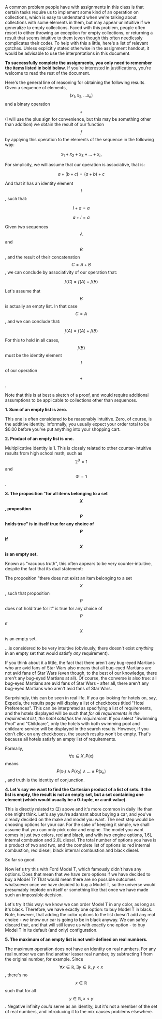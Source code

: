 A common problem people have with assignments in this class is that certain tasks require us to implement some kind of an operation on collections, which is easy to understand when we're talking about collections with some elements in them, but may appear unintuitive if we generalize to empty collections. Faced with this problem, people often resort to either throwing an exception for empty collections, or returning a result that seems intuitive to them (even though this often needlessly complicates their code). To help with this a little, here's a list of relevant gotchas. Unless explicitly stated otherwise in the assignment handout, it would be advisable to use the interpretations in this document.

**To successfully complete the assignments, you only need to remember the items listed in bold below.** If you're interested in justifications, you're welcome to read the rest of the document.

Here's the general line of reasoning for obtaining the following results. Given a sequence of elements, $$(x_1, x_2, ... x_n)$$ and a binary operation $$+$$ (I will use the plus sign for convenience, but this may be something other than addition) we obtain the result of our function $$f$$ by applying this operation to the elements of the sequence in the following way:

$$x_1 + x_2 + x_3 + ... + x_n$$

For simplicity, we will assume that our operation is associative, that is:

$$a + (b + c) = (a + b) + c$$

And that it has an identity element $$I$$, such that:

$$I + a = a$$

$$a + I = a$$

Given two sequences $$A$$ and $$B$$, and the result of their concatenation $$C = A + B$$, we can conclude by associativity of our operation that:

$$f(C) = f(A) + f(B)$$

Let's assume that $$B$$ is actually an empty list. In that case $$C = A$$, and we can conclude that:

$$f(A) = f(A) + f(B)$$

For this to hold in all cases, $$f(B)$$ must be the identity element $$I$$ of our operation $$+$$.

Note that this is at best a sketch of a proof, and would require additional assumptions to be applicable to collections other than sequences.

**1. Sum of an empty list is zero.**

This one is often considered to be reasonably intuitive. Zero, of course, is the additive identity. Informally, you usually expect your order total to be $0.00 before you've put anything into your shopping cart.

**2. Product of an empty list is one.**

Multiplicative identity is 1. This is closely related to other counter-intuitive results from high school math, such as $$2^0 = 1$$ and $$0! = 1$$.

**3. The proposition "for all items belonging to a set $$X$$, proposition $$P$$ holds true" is in itself true for any choice of $$P$$ if $$X$$ is an empty set.**

Known as "vacuous truth", this often appears to be very counter-intuitive, despite the fact that its dual statement:

The proposition "there does not exist an item belonging to a set $$X$$, such that proposition $$P$$ does not hold true for it" is true for any choice of $$P$$ if $$X$$ is an empty set.

...is considered to be very intuitive (obviously, there doesn't exist _anything_ in an empty set that would satisfy _any_ requirement).

If you think about it a little, the fact that there aren't any bug-eyed Martians who are avid fans of Star Wars also means that all bug-eyed Martians are not avid fans of Star Wars (even though, to the best of our knowledge, there aren't any bug-eyed Martians at all). Of course, the converse is also true: all bug-eyed Martians are avid fans of Star Wars - after all, there aren't any bug-eyed Martians who aren't avid fans of Star Wars.

Surprisingly, this can be seen in real life. If you go looking for hotels on, say, Expedia, the results page will display a list of checkboxes titled "Hotel Preferences". This can be interpreted as specifying a list of requirements, and the hotels displayed will be such that _for all requirements in the requirement list, the hotel satisfies the requirement_. If you select "Swimming Pool" and "Childcare", only the hotels with both swimming pool and childcare service will be displayed in the search results. However, if you don't click on any checkboxes, the search results won't be empty. That's because all hotels satisfy an empty list of requirements.

Formally, $$\forall x \in X, P(x)$$ means $$P(x_1) \wedge P(x_2) \wedge ... \wedge P(x_n)$$, and truth is the identity of conjunction.

**4. Let's say we want to find the Cartesian product of a list of sets. If the list is empty, the result is not an empty set, but a set containing one element (which would usually be a 0-tuple, or a unit value).**

This is directly related to (2) above and it's more common in daily life than one might think. Let's say you're adamant about buying a car, and you've already decided on the make and model you want. The next step would be choosing options for your car. For the sake of keeping it simple, we shall assume that you can only pick color and engine. The model you want comes in just two colors, red and black, and with two engine options, 1.6L internal combusion and 2.0L diesel. The total number of options you have is a product of two and two, and the complete list of options is: red internal combustion, red diesel, black internal combustion and black diesel.

So far so good.

Now let's try this with Ford Model T, which famously didn't have any options. Does that mean that we have zero options if we have decided to buy a Model T? That would mean there are no possible outcomes whatsoever once we have decided to buy a Model T, so the universe would presumably implode on itself or something like that once we have made such an impossible decision.

Let's try it this way: we know we can order Model T in any color, as long as it's black. Therefore, we have exactly one option: to buy Model T in black. Note, however, that adding the color options to the list doesn't add any real choice - we know our car is going to be in black anyway. We can safely discard that, and that will still leave us with exactly one option - to buy Model T in its default (and only) configuration.

**5. The maximum of an empty list is not well-defined on real numbers.**

The maximum operation does not have an identity on real numbers. For any real number we can find another lesser real number, by subtracting 1 from the original number, for example. Since $$\forall x \in \mathbb{R}, \exists y \in \mathbb{R}, y < x$$, there's no $$x \in \mathbb{R}$$ such that for all $$y \in \mathbb{R}, x < y$$. Negative infinity _could_ serve as an identity, but it's not a member of the set of real numbers, and introducing it to the mix causes problems elsewhere.
